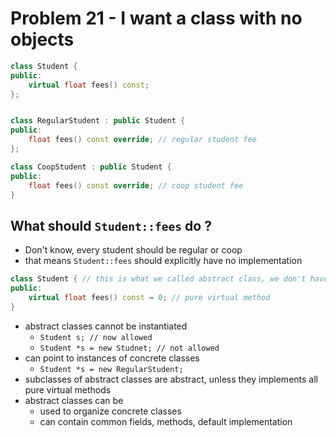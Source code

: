# Problem 21 - I want a class with no objects 

``` C++
class Student {
public:
    virtual float fees() const;
};


class RegularStudent : public Student {
public:
    float fees() const override; // regular student fee
};

class CoopStudent : public Student {
public:
    float fees() const override; // coop student fee 
}
```

## What should `Student::fees` do ? 
- Don't know, every student should be regular or coop 
- that means `Student::fees` should explicitly have no implementation 

``` C++
class Student { // this is what we called abstract class, we don't have a keyword for it in C++ 
public:
    virtual float fees() const = 0; // pure virtual method 
}
```

- abstract classes cannot be instantiated 
    - `Student s; // now allowed`
    - `Student *s = new Studnet; // not allowed`
- can point to instances of concrete classes 
    - `Student *s = new RegularStudent;`
- subclasses of abstract classes are abstract, unless they implements all pure virtual methods
- abstract classes can be
    - used to organize concrete classes 
    - can contain common fields, methods, default implementation







